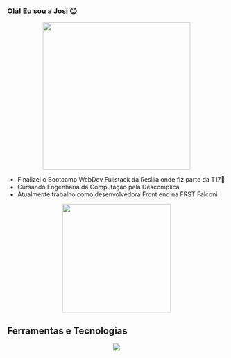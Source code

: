 ### Olá! Eu sou a Josi 😊


<p align="center">
  <img src="https://media1.giphy.com/media/bx3Cvt88j7PtM4SOaS/200.webp?cid=ecf05e47sfi2264hptrsnivuundlprfal7qsr1fh0vkwj5i2&ep=v1_stickers_search&rid=200.webp&ct=s" width="340">
</p>

- Finalizei o Bootcamp WebDev Fullstack da Resilia onde fiz parte da T17💛
- Cursando Engenharia da Computação pela Descomplica
- Atualmente trabalho como desenvolvedora Front end na FRST Falconi 

<div align="center">
  <img height="250em" src="https://github-readme-stats.vercel.app/api/top-langs/?username=Josirocha&layout=compact&langs_count=7&theme=algolia"/>
</div>

## Ferramentas e Tecnologias
<p align="center">
  <a href="https://skillicons.dev">
    <img src="https://skillicons.dev/icons?i=ts,react,git,js,nodejs,py,docker,fastapi" />
  </a>
</p>

